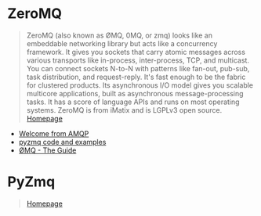 # ZeroMQ

> ZeroMQ (also known as ØMQ, 0MQ, or zmq) looks like an embeddable networking library but acts like a concurrency framework. It gives you sockets that carry atomic messages across various transports like in-process, inter-process, TCP, and multicast. You can connect sockets N-to-N with patterns like fan-out, pub-sub, task distribution, and request-reply. It's fast enough to be the fabric for clustered products. Its asynchronous I/O model gives you scalable multicore applications, built as asynchronous message-processing tasks. It has a score of language APIs and runs on most operating systems. ZeroMQ is from iMatix and is LGPLv3 open source. [Homepage](http://zeromq.org/)

- [Welcome from AMQP](http://zeromq.org/docs:welcome-from-amqp)
- [pyzmq code and examples](http://learning-0mq-with-pyzmq.readthedocs.io/en/latest/pyzmq/pyzmq.html)
- [ØMQ - The Guide](http://zguide.zeromq.org/page:all)

# PyZmq

>  [Homepage](https://pypi.python.org/pypi/pyzmq)
